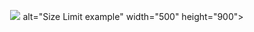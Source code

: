 <p align="center">
    <img src="./demo.gif"> alt="Size Limit example"
       width="500" height="900">
</p>
